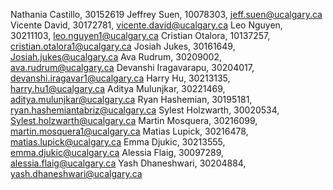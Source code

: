 Nathania Castillo, 30152619
Jeffrey Suen, 10078303, jeff.suen@ucalgary.ca
Vicente David, 30172781, vicente.david@ucalgary.ca
Leo Nguyen, 30211103, leo.nguyen1@ucalgary.ca
Cristian Otalora, 10137257, cristian.otalora1@ucalgary.ca
Josiah Jukes, 30161649, Josiah.jukes@ucalgary.ca 
Ava Rudrum, 30209002, ava.rudrum@ucalgary.ca
Devanshi Iragavarapu, 30204017, devanshi.iragavar1@ucalgary.ca
Harry Hu, 30213135, harry.hu1@ucalgary.ca
Aditya Mulunjkar, 30221469, aditya.mulunjkar@ucalgary.ca
Ryan Hashemian, 30195181, ryan.hashemiantabriz@ucalgary.ca
Sylest Holzwarth, 30020534, Sylest.holzwarth@ucalgary.ca
Martin Mosquera, 30216099, martin.mosquera1@ucalgary.ca
Matias Lupick, 30216478, matias.lupick@ucalgary.ca
Emma Djukic, 30213555, emma.djukic@ucalgary.ca
Alessia Flaig, 30097289, alessia.flaig@ucalgary.ca
Yash Dhaneshwari, 30204884, yash.dhaneshwari@ucalgary.ca